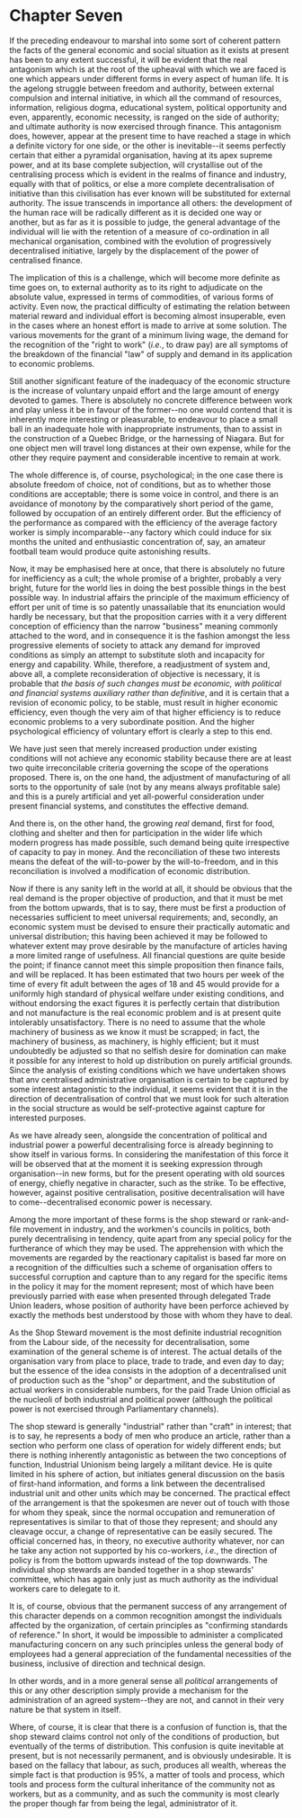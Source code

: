 # Chapter Seven

If the preceding endeavour to marshal into some sort of coherent pattern the facts of the general economic and social situation as it exists at present has been to any extent successful, it will be evident that the real antagonism which is at the root of the upheaval with which we are faced is one which appears under different forms in every aspect of human life. It is the agelong struggle between freedom and authority, between external compulsion and internal initiative, in which all the command of resources, information, religious dogma, educational system, political opportunity and even, apparently, economic necessity, is ranged on the side of authority; and ultimate authority is now exercised through finance. This antagonism does, however, appear at the present time to have reached a stage in which a definite victory for one side, or the other is inevitable--it seems perfectly certain that either a pyramidal organisation, having at its apex supreme power, and at its base complete subjection, will crystallise out of the centralising process which is evident in the realms of finance and industry, equally with that of politics, or else a more complete decentralisation of initiative than this civilisation has ever known will be substituted for external authority. The issue transcends in importance all others: the development of the human race will be radically different as it is decided one way or another, but as far as it is possible to judge, the general advantage of the individual will lie with the retention of a measure of co-ordination in all mechanical organisation, combined with the evolution of progressively decentralised initiative, largely by the displacement of the power of centralised finance.

The implication of this is a challenge, which will become more definite as time goes on, to external authority as to its right to adjudicate on the absolute value, expressed in terms of commodities, of various forms of activity. Even now, the practical difficulty of estimating the relation between material reward and individual effort is becoming almost insuperable, even in the cases where an honest effort is made to arrive at some solution. The various movements for the grant of a minimum living wage, the demand for the recognition of the "right to work" (*i.e.*, to draw pay) are all symptoms of the breakdown of the financial "law" of supply and demand in its application to economic problems.

Still another significant feature of the inadequacy of the economic structure is the increase of voluntary unpaid effort and the large amount of energy devoted to games. There is absolutely no concrete difference between work and play unless it be in favour of the former--no one would contend that it is inherently more interesting or pleasurable, to endeavour to place a small ball in an inadequate hole with inappropriate instruments, than to assist in the construction of a Quebec Bridge, or the harnessing of Niagara. But for one object men will travel long distances at their own expense, while for the other they require payment and considerable incentive to remain at work.

The whole difference is, of course, psychological; in the one case there is absolute freedom of choice, not of conditions, but as to whether those conditions are acceptable; there is some voice in control, and there is an avoidance of monotony by the comparatively short period of the game, followed by occupation of an entirely different order. But the efficiency of the performance as compared with the efficiency of the average factory worker is simply incomparable--any factory which could induce for six months the united and enthusiastic concentration of, say, an amateur football team would produce quite astonishing results.

Now, it may be emphasised here at once, that there is absolutely no future for inefficiency as a cult; the whole promise of a brighter, probably a very bright, future for the world lies in doing the best possible things in the best possible way. In industrial affairs the principle of the maximum efficiency of effort per unit of time is so patently unassailable that its enunciation would hardly be necessary, but that the proposition carries with it a very different conception of efficiency than the narrow "business" meaning commonly attached to the word, and in consequence it is the fashion amongst the less progressive elements of society to attack any demand for improved conditions as simply an attempt to substitute sloth and incapacity for energy and capability. While, therefore, a readjustment of system and, above all, a complete reconsideration of objective is necessary, it is probable that *the basis of such changes must be economic, with political and financial systems auxiliary rather than definitive*, and it is certain that a revision of economic policy, to be stable, must result in higher economic efficiency, even though the very aim of that higher efficiency is to reduce economic problems to a very subordinate position. And the higher psychological efficiency of voluntary effort is clearly a step to this end.

We have just seen that merely increased production under existing conditions will not achieve any economic stability because there are at least two quite irreconcilable criteria governing the scope of the operations proposed. There is, on the one hand, the adjustment of manufacturing of all sorts to the opportunity of sale (not by any means always profitable sale) and this is a purely artificial and yet all-powerful consideration under present financial systems, and constitutes the effective demand.

And there is, on the other hand, the growing *real* demand, first for food, clothing and shelter and then for participation in the wider life which modern progress has made possible, such demand being quite irrespective of capacity to pay in money. And the reconciliation of these two interests means the defeat of the will-to-power by the will-to-freedom, and in this reconciliation is involved a modification of economic distribution.

Now if there is any sanity left in the world at all, it should be obvious that the real demand is the proper objective of production, and that it must be met from the bottom upwards, that is to say, there must be first a production of necessaries sufficient to meet universal requirements; and, secondly, an economic system must be devised to ensure their practically automatic and universal distribution; this having been achieved it may be followed to whatever extent may prove desirable by the manufacture of articles having a more limited range of usefulness. All financial questions are quite beside the point; if finance cannot meet this simple proposition then finance fails, and will be replaced. It has been estimated that two hours per week of the time of every fit adult between the ages of 18 and 45 would provide for a uniformly high standard of physical welfare under existing conditions, and without endorsing the exact figures it is perfectly certain that distribution and not manufacture is the real economic problem and is at present quite intolerably unsatisfactory. There is no need to assume that the whole machinery of business as we know it must be scrapped; in fact, the machinery of business, as machinery, is highly efficient; but it must undoubtedly be adjusted so that no selfish desire for domination can make it possible for any interest to hold up distribution on purely artificial grounds. Since the analysis of existing conditions which we have undertaken shows that anv centralised administrative organisation is certain to be captured by some interest antagonistic to the individual, it seems evident that it is in the direction of decentralisation of control that we must look for such alteration in the social structure as would be self-protective against capture for interested purposes.

As we have already seen, alongside the concentration of political and industrial power a powerful decentralising force is already beginning to show itself in various forms. In considering the manifestation of this force it will be observed that at the moment it is seeking expression through organisation--in new forms, but for the present operating with old sources of energy, chiefly negative in character, such as the strike. To be effective, however, against positive centralisation, positive decentralisation will have to come--decentralised economic power is necessary.

Among the more important of these forms is the shop steward or rank-and-file movement in industry, and the workmen's councils in politics, both purely decentralising in tendency, quite apart from any special policy for the furtherance of which they may be used. The apprehension with which the movements are regarded by the reactionary capitalist is based far more on a recognition of the difficulties such a scheme of organisation offers to successful corruption and capture than to any regard for the specific items in the policy it may for the moment represent; most of which have been previously parried with ease when presented through delegated Trade Union leaders, whose position of authority have been perforce achieved by exactly the methods best understood by those with whom they have to deal.

As the Shop Steward movement is the most definite industrial recognition from the Labour side, of the necessity for decentralisation, some examination of the general scheme is of interest. The actual details of the organisation vary from place to place, trade to trade, and even day to day; but the essence of the idea consists in the adoption of a decentralised unit of production such as the "shop" or department, and the substitution of actual workers in considerable numbers, for the paid Trade Union official as the nucleoli of both industrial and political power (although the political power is not exercised through Parliamentary channels).

The shop steward is generally "industrial" rather than "craft" in interest; that is to say, he represents a body of men who produce an article, rather than a section who perform one class of operation for widely different ends; but there is nothing inherently antagonistic as between the two conceptions of function, Industrial Unionism being largely a militant device. He is quite limited in his sphere of action, but initiates general discussion on the basis of first-hand information, and forms a link between the decentralised industrial unit and other units which may be concerned. The practical effect of the arrangement is that the spokesmen are never out of touch with those for whom they speak, since the normal occupation and remuneration of representatives is similar to that of those they represent; and should any cleavage occur, a change of representative can be easily secured. The official concerned has, in theory, no executive authority whatever, nor can he take any action not supported by his co-workers, *i.e.*, the direction of policy is from the bottom upwards instead of the top downwards. The individual shop stewards are banded together in a shop stewards' committee, which has again only just as much authority as the individual workers care to delegate to it.

It is, of course, obvious that the permanent success of any arrangement of this character depends on a common recognition amongst the individuals affected by the organization, of certain principles as "confirming standards of reference." In short, it would be impossible to administer a complicated manufacturing concern on any such principles unless the general body of employees had a general appreciation of the fundamental necessities of the business, inclusive of direction and technical design.

In other words, and in a more general sense all *political* arrangements of this or any other description simply provide a mechanism for the administration of an agreed system--they are not, and cannot in their very nature be that system in itself.

Where, of course, it is clear that there is a confusion of function is, that the shop steward claims control not only of the conditions of production, but eventually of the terms of distribution. This confusion is quite inevitable at present, but is not necessarily permanent, and is obviously undesirable. It is based on the fallacy that labour, as such, produces all wealth, whereas the simple fact is that production is 95%, a matter of tools and process, which tools and process form the cultural inheritance of the community not as workers, but as a community, and as such the community is most clearly the proper though far from being the legal, administrator of it.

